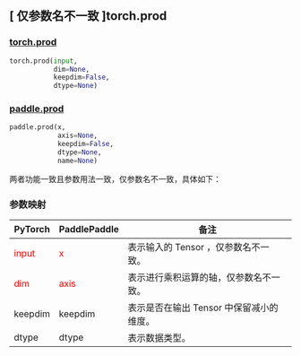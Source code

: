 ## [ 仅参数名不一致 ]torch.prod
### [torch.prod](https://pytorch.org/docs/stable/generated/torch.prod.html?highlight=prod#torch.prod)


```python
torch.prod(input,
           dim=None,
           keepdim=False,
           dtype=None)
```

### [paddle.prod](https://www.paddlepaddle.org.cn/documentation/docs/zh/api/paddle/prod_cn.html#prod)

```python
paddle.prod(x,
            axis=None,
            keepdim=False,
            dtype=None,
            name=None)
```

两者功能一致且参数用法一致，仅参数名不一致，具体如下：
### 参数映射
| PyTorch       | PaddlePaddle | 备注                                                   |
| ------------- | ------------ | ------------------------------------------------------ |
| <font color='red'> input </font> | <font color='red'> x </font> | 表示输入的 Tensor ，仅参数名不一致。  |
| <font color='red'> dim </font> | <font color='red'> axis </font> | 表示进行乘积运算的轴，仅参数名不一致。  |
| keepdim           | keepdim         | 表示是否在输出 Tensor 中保留减小的维度。                  |
| dtype           | dtype         | 表示数据类型。                  |
